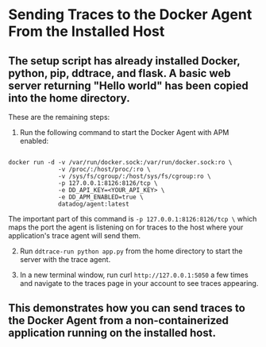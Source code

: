 # Sending Traces to the Docker Agent From the Installed Host

## The setup script has already installed Docker, python, pip, ddtrace, and flask. A basic web server returning "Hello world" has been copied into the home directory.

These are the remaining steps:

1. Run the following command to start the Docker Agent with APM enabled:

```

docker run -d -v /var/run/docker.sock:/var/run/docker.sock:ro \
              -v /proc/:/host/proc/:ro \
              -v /sys/fs/cgroup/:/host/sys/fs/cgroup:ro \
              -p 127.0.0.1:8126:8126/tcp \
              -e DD_API_KEY=<YOUR_API_KEY> \
              -e DD_APM_ENABLED=true \
              datadog/agent:latest

```

The important part of this command is `-p 127.0.0.1:8126:8126/tcp \` which maps the port the agent is listening on for traces to the host where your application's trace agent will send them.
   
2. Run `ddtrace-run python app.py` from the home directory to start the server with the trace agent.

3. In a new terminal window, run curl `http://127.0.0.1:5050` a few times and navigate to the traces page in your account to see traces appearing.

## This demonstrates how you can send traces to the Docker Agent from a non-containerized application running on the installed host.
